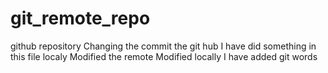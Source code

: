 # git_remote_repo
github repository 
Changing the commit the git hub
I have did something in this file localy 
Modified the remote 
Modified locally 
I have added git words
